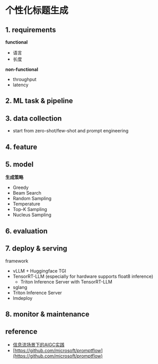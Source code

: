 # 个性化标题生成

## 1. requirements
**functional**
- 语言
- 长度

**non-functional**
- throughput
- latency


## 2. ML task & pipeline


## 3. data collection
- start from zero-shot/few-shot and prompt engineering


## 4. feature


## 5. model

**生成策略**
- Greedy
- Beam Search
- Random Sampling
- Temperature
- Top-K Sampling
- Nucleus Sampling


## 6. evaluation


## 7. deploy & serving

framework
- vLLM + Huggingface TGI
- TensorRT-LLM (especially for hardware supports float8 inference)
  - Triton Inference Server with TensorRT-LLM
- sglang
- Triton Inference Server
- lmdeploy


## 8. monitor & maintenance


## reference
- [信息流场景下的AIGC实践](https://mp.weixin.qq.com/s/AOTP6oNXhtcCUhdtcEwMTg)
- [https://github.com/microsoft/promptflow](https://github.com/microsoft/promptflow)
